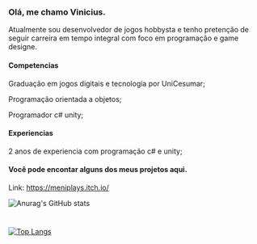 ### <h3>Olá, me chamo Vinicius. </h3>
Atualmente sou desenvolvedor de jogos hobbysta e tenho pretenção de seguir carreira em tempo integral com foco em programação e game designe.

<h4>Competencias</h4>
Graduação em jogos digitais e tecnologia por UniCesumar;

Programação orientada a objetos;

Programador c# unity;

<h4>Experiencias</h4>
2 anos de experiencia com programação c# e unity;

<h4>Você pode encontar alguns dos meus projetos aqui.</h4>

Link: https://meniplays.itch.io/

![Anurag's GitHub stats](https://github-readme-stats.vercel.app/api?username=ViniciusDePaulaMachado&show_icons=true&theme=default)
#
[![Top Langs](https://github-readme-stats.vercel.app/api/top-langs/?username=ViniciusDePaulaMachado&layout=compact)](https://github.com/anuraghazra/github-readme-stats)



